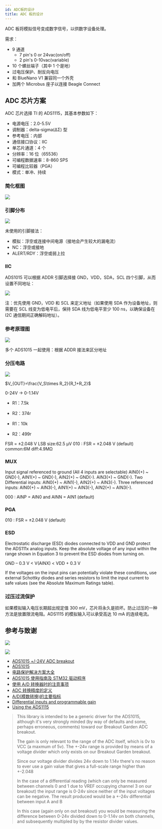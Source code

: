 ```yaml
---
id: ADC板的设计
title: ADC 板的设计
---
```


ADC 板将模拟信号变成数字信号，以供数字设备处理。

需求：

- 9 通道
  - 7 pin's 0 or 24vac(on/off)
  - 2 pin's 0-10vac(variable)
- 10 个螺丝端子（其中 1 个是地）
- 过电压保护、耐反向电压
- 和 BlueNano V1 兼容同一个外壳
- 加两个 Microbus 座子以连接 Beagle Connect


## ADC 芯片方案

ADC 芯片选择 TI 的 ADS1115，其基本参数如下：

- 电源电压：2.0-5.5V
- 调制器：delta-sigma(ΔΣ) 型
- 参考电压：内部
- 通信接口协议：IIC
- 单芯片通道：4 个
- 分辨率：16 位（65536）
- 可编程数据速率：8-860 SPS
- 可编程比较器（PGA）
- 模式：单冲、持续

### 简化框图

![](https://wiki-media-1253965369.cos.ap-guangzhou.myqcloud.com/img/20210823091816.png)

### 引脚分布

![](https://wiki-media-1253965369.cos.ap-guangzhou.myqcloud.com/img/20210817111905.png)

未使用的引脚接法：

- 模拟：浮空或连接中间电源（接地会产生较大的漏电流）
- NC：浮空或接地
- ALERT/RDY：浮空或弱上拉

### IIC

ADS1015 可以根据 ADDR 引脚选择接 GND，VDD，SDA，SCL 四个引脚，从而设置不同地址：

![](https://wiki-media-1253965369.cos.ap-guangzhou.myqcloud.com/img/20210817142432.png)

注：优先使用 GND，VDD 和 SCL 来定义地址（如果使用 SDA 作为设备地址，则需要在 SCL 线变为低电平后，保持 SDA 线为低电平至少 100 ns，以确保设备在 I2C 通信期间正确解码地址）。

### 参考原理图

![](https://wiki-media-1253965369.cos.ap-guangzhou.myqcloud.com/img/20210817150513.png)

多个 ADS1015 一起使用：根据 ADDR 接法来区分地址

### 分压电路

![](https://wiki-media-1253965369.cos.ap-guangzhou.myqcloud.com/img/20210820142209.png)

$V_{OUT}=\frac{V_S\times R_2}{R_1+R_2}$

0-24V -> 0-1.14V

- R1：7.5k
- R2：374r

- R1：10k
- R2：499r

FSR = ±2.048 V
LSB size:62.5 μV
010 : FSR = ±2.048 V (default)
common:6M
diff:4.9MΩ

### MUX

Input signal referenced to ground (All 4 inputs are selectable)
AIN0(+) ~ GND(-),
AIN1(+) ~ GND(-),
AIN2(+) ~ GND(-).
AIN3(+) ~ GND(-).
Two Differential inputs:
AIN0(+) ~ AIN1(-),
AIN2(+) ~ AIN3(-).
Three referenced inputs:
AIN0(+) ~ AIN3(-),
AIN1(+) ~ AIN3(-),
AIN2(+) ~ AIN3(-).

000 : AINP = AIN0 and AINN = AIN1 (default)

### PGA

010 : FSR = ±2.048 V (default)

### ESD

Electrostatic discharge (ESD) diodes connected to VDD and GND protect the ADS111x analog inputs. Keep the absolute voltage of any input within the range shown in Equation 3 to prevent the ESD diodes from turning on.

GND – 0.3 V < V(AINX) < VDD + 0.3 V

If the voltages on the input pins can potentially violate these conditions, use external Schottky diodes and series resistors to limit the input current to safe values (see the Absolute Maximum Ratings table).

### 过压过流保护

如果模拟输入电压长期超出规定值 300 mV，芯片将永久是损坏。防止过压的一种方法是放置限流电阻。ADS1115 的模拟输入可以承受高达 10 mA 的连续电流。

## 参考与致谢

![](https://wiki-media-1253965369.cos.ap-guangzhou.myqcloud.com/img/20210820101621.png)

![](https://wiki-media-1253965369.cos.ap-guangzhou.myqcloud.com/img/20210820144842.png)

- [ADS1015 +/-24V ADC breakout](https://shop.pimoroni.com/products/ads1015-adc-breakout)
- [ADS1015](https://www.ti.com.cn/product/cn/ADS1015)
- [电路保护解决方案大全](https://mp.weixin.qq.com/s/6cR89cHOvxBzbsDqKUv6Ig)
- [ADS1015 使用指南及 STM32 驱动程序](https://blog.csdn.net/Dinvent/article/details/103371720)
- [使用 A/D 转换器时的注意事项](https://titron.github.io/2019/10/16/ADC_appnote/)
- [ADC 转换精度的定义](https://titron.github.io/2019/10/16/ADC_precision/)
- [A/D(模数转换)的主要指标](http://c.biancheng.net/cpp/html/1960.html)
- [Differential inputs and programmable gain](https://github.com/pimoroni/ads1015-python/issues/8)
- [Using the ADS1115](https://www.best-microcontroller-projects.com/ads1115.html)

> This library is intended to be a generic driver for the ADS1015, although it's very strongly minded (by way of defaults and some, perhaps erroneous, comments) toward our Breakout Garden ADC breakout.
>
> The gain is only relevant to the range of the ADC itself, which is 0v to VCC (a maxmum of 5v). The +-24v range is provided by means of a voltage divider which only exists on our Breakout Garden breakout.
>
> Since our voltage divider divides 24v down to 1.14v there's no reason to ever use a gain value that gives a full-scale range higher than +-2.048
>
> In the case of a differential reading (which can only be measured between channels 0 and 1 due to VREF occupying channel 3 on our breakout) the input range is 0-24v since neither of the input voltages can be negative. The result produced would be a +-24v differential between input A and B
>
> In this case (again only on out breakout) you would be measuring the difference between 0-24v divided down to 0-1.14v on both channels, and subsequently multipled by by the resistor divider values.
